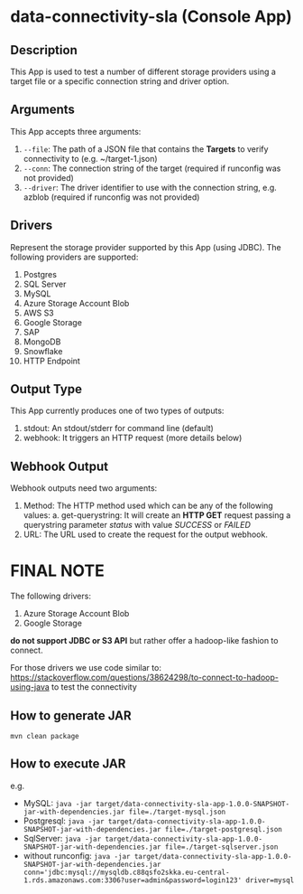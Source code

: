 # data-connectivity-sla (Console App)

## Description
This App is used to test a number of different storage providers using a target file or a specific connection string and driver option.

## Arguments
This App accepts three arguments:
1. `--file`: The path of a JSON file that contains the **Targets** to verify connectivity to (e.g. ~/target-1.json)
2. `--conn`: The connection string of the target (required if runconfig was not provided)
3. `--driver`: The driver identifier to use with the connection string, e.g. azblob (required if runconfig was not provided)

## Drivers
Represent the storage provider supported by this App (using JDBC).
The following providers are supported:
1. Postgres
2. SQL Server
3. MySQL
4. Azure Storage Account Blob
5. AWS S3
6. Google Storage
7. SAP
8. MongoDB
9. Snowflake
10. HTTP Endpoint

## Output Type
This App currently produces one of two types of outputs:
1. stdout: An stdout/stderr for command line (default)
2. webhook: It triggers an HTTP request (more details below)

## Webhook Output
Webhook outputs need two arguments:
1. Method: The HTTP method used which can be any of the following values:
    a. get-querystring: It will create an **HTTP GET** request passing a querystring parameter *status* with value *SUCCESS* or *FAILED*
2. URL: The URL used to create the request for the output webhook.

# FINAL NOTE

The following drivers:
1. Azure Storage Account Blob
2. Google Storage

**do not support JDBC or S3 API** but rather offer a hadoop-like fashion to connect.

For those drivers we use code similar to: https://stackoverflow.com/questions/38624298/to-connect-to-hadoop-using-java to test the connectivity 

## How to generate JAR
`mvn clean package`

## How to execute JAR
e.g.
- MySQL: `java -jar target/data-connectivity-sla-app-1.0.0-SNAPSHOT-jar-with-dependencies.jar file=./target-mysql.json`
- Postgresql: `java -jar target/data-connectivity-sla-app-1.0.0-SNAPSHOT-jar-with-dependencies.jar file=./target-postgresql.json`
- SqlServer: `java -jar target/data-connectivity-sla-app-1.0.0-SNAPSHOT-jar-with-dependencies.jar file=./target-sqlserver.json`
- without runconfig: `java -jar target/data-connectivity-sla-app-1.0.0-SNAPSHOT-jar-with-dependencies.jar conn='jdbc:mysql://mysqldb.c88qsfo2skka.eu-central-1.rds.amazonaws.com:3306?user=admin&password=login123' driver=mysql`